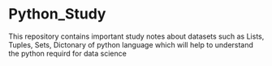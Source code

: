 # Python_Study
This repository contains important study notes about datasets such as Lists, Tuples, Sets, Dictonary of python language which will help to understand the python requird for data science
